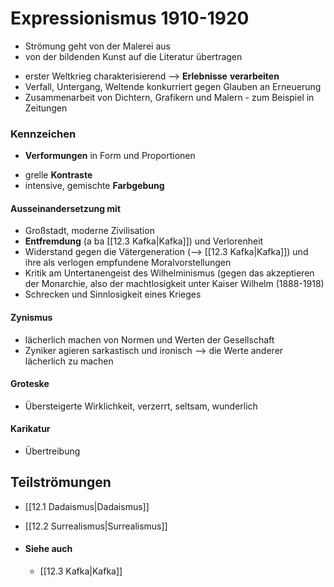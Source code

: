 # Expressionismus 1910-1920
* Strömung geht von der Malerei aus
* von der bildenden Kunst auf die Literatur übertragen
- erster Weltkrieg charakterisierend --> __Erlebnisse__ __verarbeiten__
- Verfall, Untergang, Weltende konkurriert gegen Glauben an Erneuerung
- Zusammenarbeit von Dichtern, Grafikern und Malern - zum Beispiel in Zeitungen

### Kennzeichen
* __Verformungen__ in Form und Proportionen
- grelle __Kontraste__
- intensive, gemischte __Farbgebung__

#### Ausseinandersetzung mit
- Großstadt, moderne Zivilisation
- __Entfremdung__ (a ba [[12.3 Kafka|Kafka]]) und Verlorenheit
- Widerstand gegen die Vätergeneration (--> [[12.3 Kafka|Kafka]]) und ihre als verlogen empfundene Moralvorstellungen
- Kritik am Untertanengeist des Wilhelminismus (gegen das akzeptieren der Monarchie, also der machtlosigkeit unter Kaiser Wilhelm (1888-1918)
- Schrecken und Sinnlosigkeit eines Krieges
#### Zynismus
- lächerlich machen von Normen und Werten der Gesellschaft
- Zyniker agieren sarkastisch und ironisch --> die Werte anderer lächerlich zu machen

#### Groteske
- Übersteigerte Wirklichkeit, verzerrt, seltsam, wunderlich

#### Karikatur
* Übertreibung

## Teilströmungen
- [[12.1 Dadaismus|Dadaismus]]
- [[12.2 Surrealismus|Surrealismus]]


- #### Siehe auch
	- [[12.3 Kafka|Kafka]]





